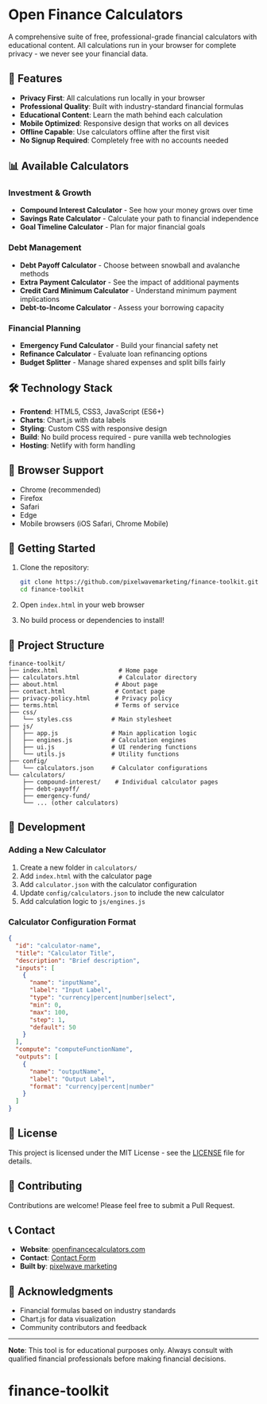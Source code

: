 # Open Finance Calculators

A comprehensive suite of free, professional-grade financial calculators with educational content. All calculations run in your browser for complete privacy - we never see your financial data.

## 🚀 Features

- **Privacy First**: All calculations run locally in your browser
- **Professional Quality**: Built with industry-standard financial formulas
- **Educational Content**: Learn the math behind each calculation
- **Mobile Optimized**: Responsive design that works on all devices
- **Offline Capable**: Use calculators offline after the first visit
- **No Signup Required**: Completely free with no accounts needed

## 📊 Available Calculators

### Investment & Growth
- **Compound Interest Calculator** - See how your money grows over time
- **Savings Rate Calculator** - Calculate your path to financial independence
- **Goal Timeline Calculator** - Plan for major financial goals

### Debt Management
- **Debt Payoff Calculator** - Choose between snowball and avalanche methods
- **Extra Payment Calculator** - See the impact of additional payments
- **Credit Card Minimum Calculator** - Understand minimum payment implications
- **Debt-to-Income Calculator** - Assess your borrowing capacity

### Financial Planning
- **Emergency Fund Calculator** - Build your financial safety net
- **Refinance Calculator** - Evaluate loan refinancing options
- **Budget Splitter** - Manage shared expenses and split bills fairly

## 🛠️ Technology Stack

- **Frontend**: HTML5, CSS3, JavaScript (ES6+)
- **Charts**: Chart.js with data labels
- **Styling**: Custom CSS with responsive design
- **Build**: No build process required - pure vanilla web technologies
- **Hosting**: Netlify with form handling

## 📱 Browser Support

- Chrome (recommended)
- Firefox
- Safari
- Edge
- Mobile browsers (iOS Safari, Chrome Mobile)

## 🚀 Getting Started

1. Clone the repository:
   ```bash
   git clone https://github.com/pixelwavemarketing/finance-toolkit.git
   cd finance-toolkit
   ```

2. Open `index.html` in your web browser

3. No build process or dependencies to install!

## 📁 Project Structure

```
finance-toolkit/
├── index.html                 # Home page
├── calculators.html           # Calculator directory
├── about.html                # About page
├── contact.html              # Contact page
├── privacy-policy.html       # Privacy policy
├── terms.html                # Terms of service
├── css/
│   └── styles.css           # Main stylesheet
├── js/
│   ├── app.js               # Main application logic
│   ├── engines.js           # Calculation engines
│   ├── ui.js                # UI rendering functions
│   └── utils.js             # Utility functions
├── config/
│   └── calculators.json     # Calculator configurations
└── calculators/
    ├── compound-interest/    # Individual calculator pages
    ├── debt-payoff/
    ├── emergency-fund/
    └── ... (other calculators)
```

## 🔧 Development

### Adding a New Calculator

1. Create a new folder in `calculators/`
2. Add `index.html` with the calculator page
3. Add `calculator.json` with the calculator configuration
4. Update `config/calculators.json` to include the new calculator
5. Add calculation logic to `js/engines.js`

### Calculator Configuration Format

```json
{
  "id": "calculator-name",
  "title": "Calculator Title",
  "description": "Brief description",
  "inputs": [
    {
      "name": "inputName",
      "label": "Input Label",
      "type": "currency|percent|number|select",
      "min": 0,
      "max": 100,
      "step": 1,
      "default": 50
    }
  ],
  "compute": "computeFunctionName",
  "outputs": [
    {
      "name": "outputName",
      "label": "Output Label",
      "format": "currency|percent|number"
    }
  ]
}
```

## 📄 License

This project is licensed under the MIT License - see the [LICENSE](LICENSE) file for details.

## 🤝 Contributing

Contributions are welcome! Please feel free to submit a Pull Request.

## 📞 Contact

- **Website**: [openfinancecalculators.com](https://openfinancecalculators.com)
- **Contact**: [Contact Form](https://openfinancecalculators.com/contact.html)
- **Built by**: [pixelwave marketing](https://usepixelwave.com)

## 🙏 Acknowledgments

- Financial formulas based on industry standards
- Chart.js for data visualization
- Community contributors and feedback

---

**Note**: This tool is for educational purposes only. Always consult with qualified financial professionals before making financial decisions.
# finance-toolkit
